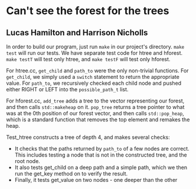# Can't see the forest for the trees

## Lucas Hamilton and Harrison Nicholls

In order to build our program, just run `make` in our project's directory. `make test` will run our tests. We have separate test code for htree and hforest. `make testT` will test only htree, and `make testF` will test only hforest.

For htree.cc, 
`get_child` and `path_to` were the only non-trivial functions. For `get_child`, we simply used a `switch` statement to return the appropriate value. For `path_to`, we recursively checked each child node and pushed either RIGHT or LEFT into the `possible_path_t` list.

For hforest.cc, `add_tree` adds a tree to the vector representing our forest, and then calls `std::makeheap` on it.
`pop_tree` returns a tree pointer to what was at the 0th position of our forest vector, and then calls `std::pop_heap`, which is a standard function that removes the top element and remakes the heap.

Test_htree constructs a tree of depth 4, and makes several checks:

- It checks that the paths returned by `path_to` of a few nodes are correct. This includes testing a node that is not in the constructed tree, and the root node.
- It also tests get\_child on a deep path and a simple path, which we then run the get\_key method on to verify the result.
- Finally, it tests get_value on two nodes - one deeper than the other
